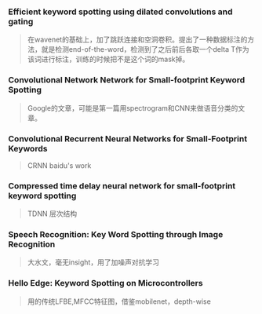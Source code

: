 ### Efficient keyword spotting using dilated convolutions and gating
> 在wavenet的基础上，加了跳跃连接和空洞卷积。提出了一种数据标注的方法，就是检测end-of-the-word，检测到了之后前后各取一个delta T作为该词进行标注，训练的时候把不是这个词的mask掉。

### Convolutional Network Network for Small-footprint Keyword Spotting
> Google的文章，可能是第一篇用spectrogram和CNN来做语音分类的文章。

### Convolutional Recurrent Neural Networks for Small-Footprint Keywords
> CRNN baidu's work

### Compressed time delay neural network for small-footprint keyword spotting
> TDNN 层次结构

### Speech Recognition: Key Word Spotting through Image Recognition
> 大水文，毫无insight，用了加噪声对抗学习

### Hello Edge: Keyword Spotting on Microcontrollers
> 用的传统LFBE,MFCC特征图，借鉴mobilenet，depth-wise
